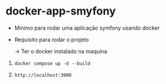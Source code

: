 # docker-app-smyfony

- Minimo para rodar uma aplicação symfony usando docker

- Requisito para rodar o projeto
    
    -> Ter o docker instalado na maquina


1. ``` docker compose up -d --build ``` 

2. ``` http://localhost:3000 ```
